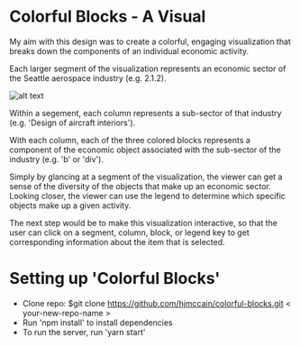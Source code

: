 # Colorful Blocks - A Visual

My aim with this design was to create a colorful, engaging visualization that breaks down the components of an individual economic activity.

Each larger segment of the visualization represents an economic sector of the Seattle aerospace industry (e.g. 2.1.2).

![alt text](https://github.com/hjmccain/colorful-blocks/public/section.png "Economic sector")

Within a segement, each column represents a sub-sector of that industry (e.g. 'Design of aircraft interiors').



With each column, each of the three colored blocks represents a component of the economic object associated with the sub-sector of the industry (e.g. 'b' or 'div').



Simply by glancing at a segment of the visualization, the viewer can get a sense of the diversity of the objects that make up an economic sector. Looking closer, the viewer can use the legend to determine which specific objects make up a given activity.

The next step would be to make this visualization interactive, so that the user can click on a segment, column, block, or legend key to get corresponding information about the item that is selected.

# Setting up 'Colorful Blocks'

* Clone repo: $git clone https://github.com/hjmccain/colorful-blocks.git < your-new-repo-name >
* Run 'npm install' to install dependencies
* To run the server, run 'yarn start'
